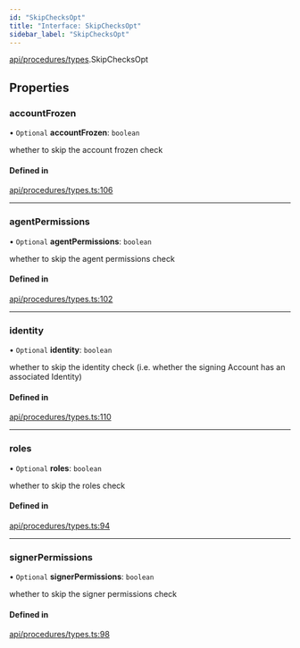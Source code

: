 ```yaml
---
id: "SkipChecksOpt"
title: "Interface: SkipChecksOpt"
sidebar_label: "SkipChecksOpt"
---
```


[api/procedures/types](../../../../../modules/API/Procedures/Types/Types.md).SkipChecksOpt

## Properties

### accountFrozen

• `Optional` **accountFrozen**: `boolean`

whether to skip the account frozen check

#### Defined in

[api/procedures/types.ts:106](https://github.com/PolymeshAssociation/polymesh-sdk/blob/49a0066c3/src/api/procedures/types.ts#L106)

___

### agentPermissions

• `Optional` **agentPermissions**: `boolean`

whether to skip the agent permissions check

#### Defined in

[api/procedures/types.ts:102](https://github.com/PolymeshAssociation/polymesh-sdk/blob/49a0066c3/src/api/procedures/types.ts#L102)

___

### identity

• `Optional` **identity**: `boolean`

whether to skip the identity check (i.e. whether the signing Account has an associated Identity)

#### Defined in

[api/procedures/types.ts:110](https://github.com/PolymeshAssociation/polymesh-sdk/blob/49a0066c3/src/api/procedures/types.ts#L110)

___

### roles

• `Optional` **roles**: `boolean`

whether to skip the roles check

#### Defined in

[api/procedures/types.ts:94](https://github.com/PolymeshAssociation/polymesh-sdk/blob/49a0066c3/src/api/procedures/types.ts#L94)

___

### signerPermissions

• `Optional` **signerPermissions**: `boolean`

whether to skip the signer permissions check

#### Defined in

[api/procedures/types.ts:98](https://github.com/PolymeshAssociation/polymesh-sdk/blob/49a0066c3/src/api/procedures/types.ts#L98)
